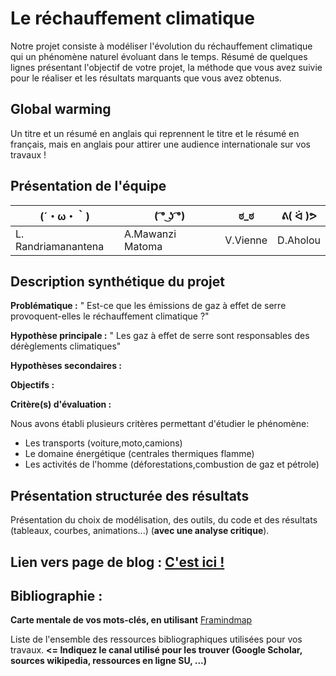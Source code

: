 # Le réchauffement climatique

Notre projet consiste à modéliser l'évolution du réchauffement climatique qui un phénomène naturel évoluant dans le temps. 
Résumé de quelques lignes présentant l'objectif de votre projet, la méthode que vous avez suivie pour le réaliser et les résultats marquants que vous avez obtenus.

## Global warming

Un titre et un résumé en anglais qui reprennent le titre et le résumé en français, mais en anglais pour attirer une audience internationale sur vos travaux !

## Présentation de l'équipe

|(´・ω・｀)| ( ͡° ͜ʖ ͡°) | ಠ_ಠ | ᕕ( ᐛ )ᕗ |
|-----|--|--|--|
| L. Randriamanantena| A.Mawanzi Matoma | V.Vienne  | D.Aholou  |


## Description synthétique du projet

**Problématique :** " Est-ce que les émissions de gaz à effet de serre provoquent-elles le réchauffement climatique ?"

**Hypothèse principale :** " Les gaz à effet de serre sont responsables des dérèglements climatiques"

**Hypothèses secondaires :** 

**Objectifs :**

**Critère(s) d'évaluation :**

Nous avons établi plusieurs critères permettant d'étudier le phénomène:
- Les transports (voiture,moto,camions)
- Le domaine énergétique (centrales thermiques flamme)
- Les activités de l'homme (déforestations,combustion de gaz et pétrole)

## Présentation structurée des résultats

Présentation du choix de modélisation, des outils, du code et des résultats (tableaux, courbes, animations...) (**avec une analyse critique**).

## Lien vers page de blog : <a href="blog.html"> C'est ici ! </a>

## Bibliographie :

**Carte mentale de vos mots-clés, en utilisant** <a href="https://framindmap.org/mindmaps/index.html">Framindmap </a> 

Liste de l'ensemble des ressources bibliographiques utilisées pour vos travaux. **<= Indiquez le canal utilisé pour les trouver (Google Scholar, sources wikipedia, ressources en ligne SU, ...)**
